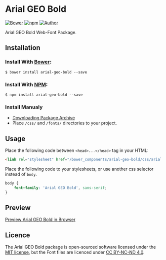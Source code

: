 # Arial GEO Bold

[![Bower](https://img.shields.io/bower/v/arial-geo-bold.svg)](http://bower.io/search/?q=arial-geo-bold)
[![npm](https://img.shields.io/npm/v/arial-geo-bold.svg)](https://www.npmjs.com/package/arial-geo-bold)
[![Author](https://img.shields.io/badge/Font_Author-Gia_Shervashidze-blue.svg)](https://github.com/web-fonts/arial-geo-bold)

Arial GEO Bold Web-Font Package.

## Installation

### Install With [Bower](http://bower.io):

```
$ bower install arial-geo-bold --save
```

### Install With [NPM](https://www.npmjs.com):

```
$ npm install arial-geo-bold --save
```

### Install Manualy

* [Downloading Package Archive](https://github.com/web-fonts/arial-geo-bold/archive/master.zip)
* Place `/css/` and `/fonts/` directories to your project.

## Usage

Place the following code between `<head>...</head>` tag in your HTML:

```html
<link rel="stylesheet" href="/bower_components/arial-geo-bold/css/arial-geo-bold.css">
```

Place the following code to your stylesheets, or use another css selector instead of `body`.

```css
body {
    font-family: 'Arial GEO Bold', sans-serif;
}
```

## Preview

[Preview Arial GEO Bold in Browser](http://web-fonts.ge/arial-geo-bold)

## Licence

The Arial GEO Bold package is open-sourced software licensed under the [MIT license](http://opensource.org/licenses/MIT), but the Font files are licenced under [CC BY-NC-ND 4.0](http://creativecommons.org/licenses/by-nc-nd/4.0/).